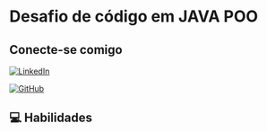 # Desafio de código em JAVA POO

##  Conecte-se comigo
 [![LinkedIn](https://img.shields.io/badge/LinkedIn-0077B5?style=for-the-badge&logo=linkedin&logoColor=white)](https://www.linkedin.com/in/diego-camargo-88aa34294/)

[![GitHub](https://img.shields.io/badge/GitHub-100000?style=for-the-badge&logo=github&logoColor=white)](https://github.com/Diegodccs)

## 💻 Habilidades
